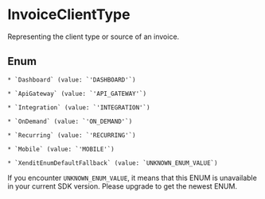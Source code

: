 # InvoiceClientType

Representing the client type or source of an invoice.


## Enum


    * `Dashboard` (value: `'DASHBOARD'`)

    * `ApiGateway` (value: `'API_GATEWAY'`)

    * `Integration` (value: `'INTEGRATION'`)

    * `OnDemand` (value: `'ON_DEMAND'`)

    * `Recurring` (value: `'RECURRING'`)

    * `Mobile` (value: `'MOBILE'`)

    * `XenditEnumDefaultFallback` (value: `UNKNOWN_ENUM_VALUE`)

If you encounter `UNKNOWN_ENUM_VALUE`, it means that this ENUM is unavailable in your current SDK version. Please upgrade to get the newest ENUM.

